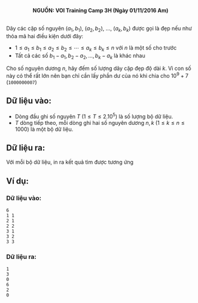 **<center>NGUỒN: VOI Training Camp 3H  (Ngày 01/11/2016 Am)</center>**
<br>

Dãy các cặp số nguyên $\left(a_1,b_1 \right)$, $\left(a_2,b_2\right)$, …, $\left(a_k,b_k\right)$ được gọi là đẹp nếu như thỏa mã hai điều kiện dưới đây:
- $1≤a_1≤b_1≤a_2≤b_2≤⋯≤a_k≤b_k≤n$ với $n$ là một số cho trước
- Tất cả các số $b_1-a_1,b_2-a_2,…,b_k-a_k$ là khác nhau

Cho số nguyên dương $n$, hãy đếm số lượng dãy cặp đẹp độ dài $k$. Vì con số này có thể rất lớn nên bạn chỉ cần lấy phần dư của nó khi chia cho $10^9+7$ (`1000000007`)

## Dữ liệu vào:
- Dòng đầu ghi số nguyên $T$ $\left(1≤T≤2.10^5\right)$ là số lượng bộ dữ liệu.
- $T$ dòng tiếp theo, mỗi dòng ghi hai số nguyên dương $n,k$ $\left(1≤k≤n≤1000\right)$ là một bộ dữ liệu.

## Dữ liệu ra:
Với mỗi bộ dữ liệu, in ra kết quả tìm được tương ứng

## Ví dụ:
### Dữ liệu vào:
```
6
1 1
2 1
2 2
3 1
3 2
3 3
```

### Dữ liệu ra:
```
1
3
0
6
2
0
```